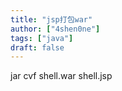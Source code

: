 ```yaml
---
title: "jsp打包war"
author: ["4shen0ne"]
tags: ["java"]
draft: false
---
```


jar cvf shell.war shell.jsp
